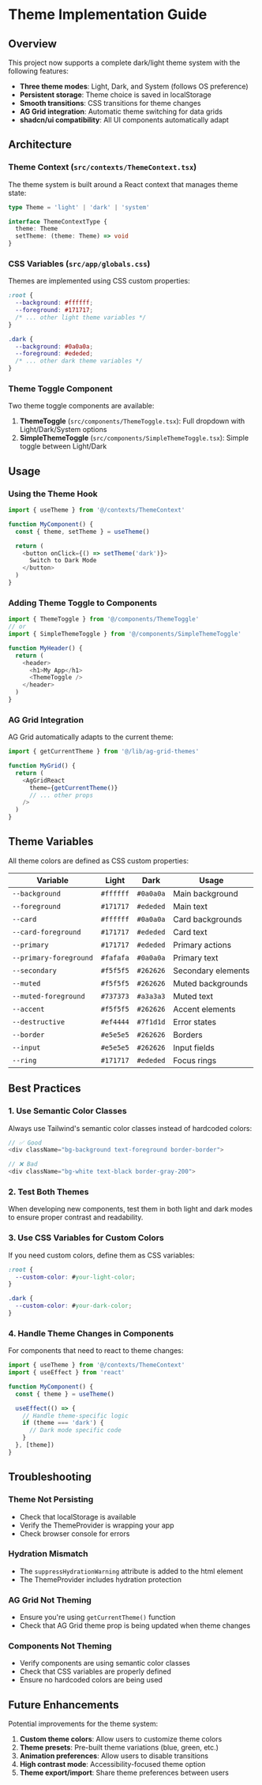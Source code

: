 # Theme Implementation Guide

## Overview

This project now supports a complete dark/light theme system with the following features:

- **Three theme modes**: Light, Dark, and System (follows OS preference)
- **Persistent storage**: Theme choice is saved in localStorage
- **Smooth transitions**: CSS transitions for theme changes
- **AG Grid integration**: Automatic theme switching for data grids
- **shadcn/ui compatibility**: All UI components automatically adapt

## Architecture

### Theme Context (`src/contexts/ThemeContext.tsx`)

The theme system is built around a React context that manages theme state:

```typescript
type Theme = 'light' | 'dark' | 'system'

interface ThemeContextType {
  theme: Theme
  setTheme: (theme: Theme) => void
}
```

### CSS Variables (`src/app/globals.css`)

Themes are implemented using CSS custom properties:

```css
:root {
  --background: #ffffff;
  --foreground: #171717;
  /* ... other light theme variables */
}

.dark {
  --background: #0a0a0a;
  --foreground: #ededed;
  /* ... other dark theme variables */
}
```

### Theme Toggle Component

Two theme toggle components are available:

1. **ThemeToggle** (`src/components/ThemeToggle.tsx`): Full dropdown with Light/Dark/System options
2. **SimpleThemeToggle** (`src/components/SimpleThemeToggle.tsx`): Simple toggle between Light/Dark

## Usage

### Using the Theme Hook

```typescript
import { useTheme } from '@/contexts/ThemeContext'

function MyComponent() {
  const { theme, setTheme } = useTheme()

  return (
    <button onClick={() => setTheme('dark')}>
      Switch to Dark Mode
    </button>
  )
}
```

### Adding Theme Toggle to Components

```typescript
import { ThemeToggle } from '@/components/ThemeToggle'
// or
import { SimpleThemeToggle } from '@/components/SimpleThemeToggle'

function MyHeader() {
  return (
    <header>
      <h1>My App</h1>
      <ThemeToggle />
    </header>
  )
}
```

### AG Grid Integration

AG Grid automatically adapts to the current theme:

```typescript
import { getCurrentTheme } from '@/lib/ag-grid-themes'

function MyGrid() {
  return (
    <AgGridReact
      theme={getCurrentTheme()}
      // ... other props
    />
  )
}
```

## Theme Variables

All theme colors are defined as CSS custom properties:

| Variable               | Light     | Dark      | Usage              |
| ---------------------- | --------- | --------- | ------------------ |
| `--background`         | `#ffffff` | `#0a0a0a` | Main background    |
| `--foreground`         | `#171717` | `#ededed` | Main text          |
| `--card`               | `#ffffff` | `#0a0a0a` | Card backgrounds   |
| `--card-foreground`    | `#171717` | `#ededed` | Card text          |
| `--primary`            | `#171717` | `#ededed` | Primary actions    |
| `--primary-foreground` | `#fafafa` | `#0a0a0a` | Primary text       |
| `--secondary`          | `#f5f5f5` | `#262626` | Secondary elements |
| `--muted`              | `#f5f5f5` | `#262626` | Muted backgrounds  |
| `--muted-foreground`   | `#737373` | `#a3a3a3` | Muted text         |
| `--accent`             | `#f5f5f5` | `#262626` | Accent elements    |
| `--destructive`        | `#ef4444` | `#7f1d1d` | Error states       |
| `--border`             | `#e5e5e5` | `#262626` | Borders            |
| `--input`              | `#e5e5e5` | `#262626` | Input fields       |
| `--ring`               | `#171717` | `#ededed` | Focus rings        |

## Best Practices

### 1. Use Semantic Color Classes

Always use Tailwind's semantic color classes instead of hardcoded colors:

```typescript
// ✅ Good
<div className="bg-background text-foreground border-border">

// ❌ Bad
<div className="bg-white text-black border-gray-200">
```

### 2. Test Both Themes

When developing new components, test them in both light and dark modes to ensure proper contrast and readability.

### 3. Use CSS Variables for Custom Colors

If you need custom colors, define them as CSS variables:

```css
:root {
  --custom-color: #your-light-color;
}

.dark {
  --custom-color: #your-dark-color;
}
```

### 4. Handle Theme Changes in Components

For components that need to react to theme changes:

```typescript
import { useTheme } from '@/contexts/ThemeContext'
import { useEffect } from 'react'

function MyComponent() {
  const { theme } = useTheme()

  useEffect(() => {
    // Handle theme-specific logic
    if (theme === 'dark') {
      // Dark mode specific code
    }
  }, [theme])
}
```

## Troubleshooting

### Theme Not Persisting

- Check that localStorage is available
- Verify the ThemeProvider is wrapping your app
- Check browser console for errors

### Hydration Mismatch

- The `suppressHydrationWarning` attribute is added to the html element
- The ThemeProvider includes hydration protection

### AG Grid Not Theming

- Ensure you're using `getCurrentTheme()` function
- Check that AG Grid theme prop is being updated when theme changes

### Components Not Theming

- Verify components are using semantic color classes
- Check that CSS variables are properly defined
- Ensure no hardcoded colors are being used

## Future Enhancements

Potential improvements for the theme system:

1. **Custom theme colors**: Allow users to customize theme colors
2. **Theme presets**: Pre-built theme variations (blue, green, etc.)
3. **Animation preferences**: Allow users to disable transitions
4. **High contrast mode**: Accessibility-focused theme option
5. **Theme export/import**: Share theme preferences between users
